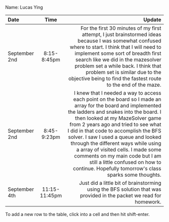 Name: Lucas Ying

| Date          |     Time      |                                                                                                                                                                                                                                                                                                                                                                                                                                                                                                                       Update |
|:--------------|:-------------:|-----------------------------------------------------------------------------------------------------------------------------------------------------------------------------------------------------------------------------------------------------------------------------------------------------------------------------------------------------------------------------------------------------------------------------------------------------------------------------------------------------------------------------:|
| September 2nd |  8:15-8:45pm  |                                                                                                                                                     For the first 30 minutes of my first attempt, I just brainstormed ideas because I was somewhat confused where to start. I think that I will need to implement some sort of breadth first search like we did in the mazesolver problem set a while back. I think that problem set is similar due to the objective being to find the fastest route to the end of the maze. |
| September 2nd |  8:45-9:23pm  | I knew that I needed a way to access each point on the board so I made an array for the board and implemented the ladders and snakes into the board. I then looked at my MazeSolver game from 2 years ago and tried to see what I did in that code to accomplish the BFS solver. I saw I used a queue and looked through the different ways while using a array of visited cells. I made some comments on my main code but I am still a little confused on how to continue. Hopefully tomorrow's class sparks some thoughts. |
| September 4th | 11:15-11:45pm |                                                                                                                                                                                                                                                                                                                                                                                                          Just did a little bit of brainstorming using the BFS solution that was provided in the packet we read for homework. |


To add a new row to the table, click into a cell and then hit shift-enter.